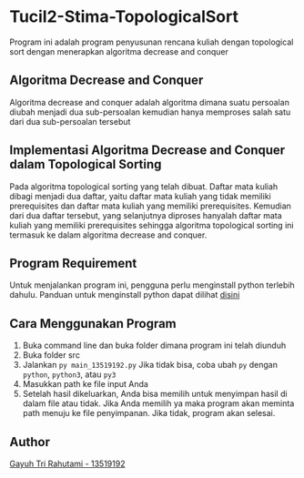 # Tucil2-Stima-TopologicalSort
Program ini adalah program penyusunan rencana kuliah dengan topological sort dengan menerapkan algoritma decrease and conquer

## Algoritma Decrease and Conquer
Algoritma decrease and conquer adalah algoritma dimana suatu persoalan diubah menjadi dua sub-persoalan kemudian hanya memproses salah satu dari dua sub-persoalan tersebut

## Implementasi Algoritma Decrease and Conquer dalam Topological Sorting
Pada algoritma topological sorting yang telah dibuat. Daftar mata kuliah dibagi menjadi dua daftar, yaitu daftar mata kuliah yang tidak memiliki prerequisites dan daftar mata kuliah yang memiliki prerequisites. Kemudian dari dua daftar tersebut, yang selanjutnya diproses hanyalah daftar mata kuliah yang memiliki prerequisites sehingga algoritma topological sorting ini termasuk ke dalam algoritma decrease and conquer.

## Program Requirement
Untuk menjalankan program ini, pengguna perlu menginstall python terlebih dahulu. Panduan untuk menginstall python dapat dilihat [disini](https://www.python.org/downloads/)

## Cara Menggunakan Program
1. Buka command line dan buka folder dimana program ini telah diunduh
2. Buka folder src
3. Jalankan `py main_13519192.py`
   Jika tidak bisa, coba ubah `py` dengan `python`, `python3`, atau `py3`
4. Masukkan path ke file input Anda
5. Setelah hasil dikeluarkan, Anda bisa memilih untuk menyimpan hasil di dalam file atau tidak. Jika Anda memilih ya maka program akan meminta path menuju ke file penyimpanan. Jika tidak, program akan selesai.

## Author
[Gayuh Tri Rahutami - 13519192](https://github.com/wundersmith)

